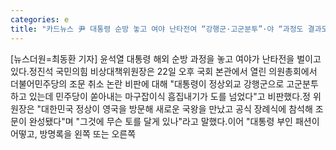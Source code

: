 ```yaml
---
categories: e
title: "카드뉴스 尹 대통령 순방 놓고 여야 난타전여 “강행군·고군분투”·야 “과정도 결과도 굴욕”"
---
```

[뉴스더원=최동환 기자] 윤석열 대통령 해외 순방 과정을 놓고 여야가 난타전을 벌이고 있다.정진석 국민의힘 비상대책위원장은 22일 오후 국회 본관에서 열린 의원총회에서 더불어민주당의 조문 취소 논란 비판에 대해 "대통령이 정상외교 강행군으로 고군분투하고 있는데 민주당이 쏟아내는 마구잡이식 흠집내기가 도를 넘었다"고 비판했다.정 위원장은 "대한민국 정상이 영국을 방문해 새로운 국왕을 만났고 공식 장례식에 참석해 조문이 완성됐다"며 "그것에 무슨 토를 달게 있나"라고 말했다.이어 "대통령 부인 패션이 어떻고, 방명록을 왼쪽 또는 오른쪽